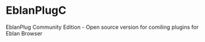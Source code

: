 # EblanPlugC
EblanPlug Community Edition - Open source version for comiling plugins for Eblan Browser
